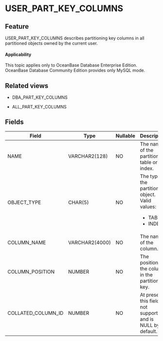 USER_PART_KEY_COLUMNS
==========================================

Feature
-----------

USER_PART_KEY_COLUMNS describes partitioning key columns in all partitioned objects owned by the current user.

<main id="notice" >
    <h4>Applicability</h4>
    <p>This topic applies only to OceanBase Database Enterprise Edition. OceanBase Database Community Edition provides only MySQL mode. </p>
  </main>

Related views
-------------

* DBA_PART_KEY_COLUMNS

* ALL_PART_KEY_COLUMNS

Fields
-------------

| **Field** | **Type** | **Nullable** | **Description** |
|--------------------|----------------|----------------|----------------------------------------------------------------------------------------------------------------------------------|
| NAME | VARCHAR2(128) | NO | The name of the partitioned table or index. |
| OBJECT_TYPE | CHAR(5) | NO | The type of the partitioned object. Valid values: <ul><li> TABLE  </li> <li> INDEX   </li></ul> |
| COLUMN_NAME | VARCHAR2(4000) | NO | The name of the column. |
| COLUMN_POSITION | NUMBER | NO | The position of the column in the partitioning key. |
| COLLATED_COLUMN_ID | NUMBER | NO | At present, this field is not supported and is NULL by default. |
